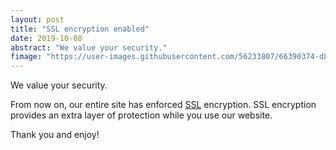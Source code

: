 ```yaml
---
layout: post
title: "SSL encryption enabled"
date: 2019-10-08
abstract: "We value your security."
fimage: "https://user-images.githubusercontent.com/56233807/66390374-d81dad80-e9ca-11e9-894d-ee1153b039fd.jpg"
---
```


We value your security.

From now on, our entire site has enforced [SSL](https://en.wikipedia.org/wiki/Transport_Layer_Security) encryption. SSL encryption provides an extra layer of protection while you use our website.

Thank you and enjoy!
